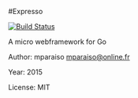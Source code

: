 #Expresso

[![Build Status](https://travis-ci.org/interactiv/expresso.svg?branch=master)](https://travis-ci.org/interactiv/expresso)

A micro webframework for Go
	
Author:  mparaiso <mparaiso@online.fr>

Year: 2015

License: MIT
